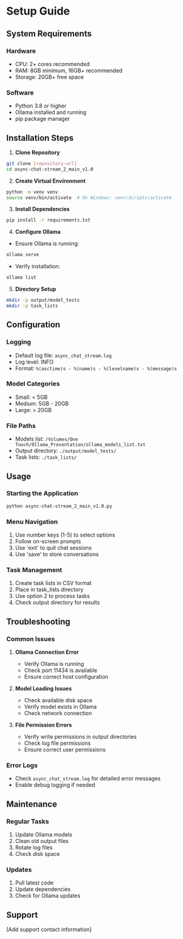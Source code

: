 # Setup Guide

## System Requirements

### Hardware
- CPU: 2+ cores recommended
- RAM: 8GB minimum, 16GB+ recommended
- Storage: 20GB+ free space

### Software
- Python 3.8 or higher
- Ollama installed and running
- pip package manager

## Installation Steps

1. **Clone Repository**
```bash
git clone [repository-url]
cd async-chat-stream_2_main_v1.0
```

2. **Create Virtual Environment**
```bash
python -m venv venv
source venv/bin/activate  # On Windows: venv\Scripts\activate
```

3. **Install Dependencies**
```bash
pip install -r requirements.txt
```

4. **Configure Ollama**
- Ensure Ollama is running:
```bash
ollama serve
```
- Verify installation:
```bash
ollama list
```

5. **Directory Setup**
```bash
mkdir -p output/model_tests
mkdir -p task_lists
```

## Configuration

### Logging
- Default log file: `async_chat_stream.log`
- Log level: INFO
- Format: `%(asctime)s - %(name)s - %(levelname)s - %(message)s`

### Model Categories
- Small: < 5GB
- Medium: 5GB - 20GB
- Large: > 20GB

### File Paths
- Models list: `/Volumes/One Touch/Ollama_Presentation/ollama_models_list.txt`
- Output directory: `./output/model_tests/`
- Task lists: `./task_lists/`

## Usage

### Starting the Application
```bash
python async-chat-stream_2_main_v1.0.py
```

### Menu Navigation
1. Use number keys (1-5) to select options
2. Follow on-screen prompts
3. Use 'exit' to quit chat sessions
4. Use 'save' to store conversations

### Task Management
1. Create task lists in CSV format
2. Place in task_lists directory
3. Use option 2 to process tasks
4. Check output directory for results

## Troubleshooting

### Common Issues

1. **Ollama Connection Error**
   - Verify Ollama is running
   - Check port 11434 is available
   - Ensure correct host configuration

2. **Model Loading Issues**
   - Check available disk space
   - Verify model exists in Ollama
   - Check network connection

3. **File Permission Errors**
   - Verify write permissions in output directories
   - Check log file permissions
   - Ensure correct user permissions

### Error Logs
- Check `async_chat_stream.log` for detailed error messages
- Enable debug logging if needed

## Maintenance

### Regular Tasks
1. Update Ollama models
2. Clean old output files
3. Rotate log files
4. Check disk space

### Updates
1. Pull latest code
2. Update dependencies
3. Check for Ollama updates

## Support
[Add support contact information] 